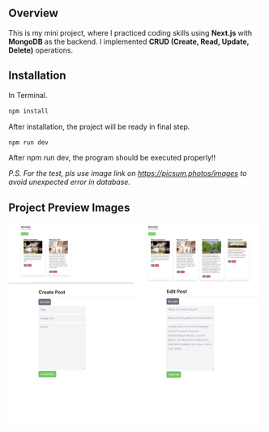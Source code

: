 ## Overview

This is my mini project, where I practiced coding skills using **Next.js** with **MongoDB** as the backend. I implemented **CRUD (Create, Read, Update, Delete)** operations.

## Installation

In Terminal.
```bash
npm install
```
After installation, the project will be ready in final step.
```bash
npm run dev
```
After npm run dev, the program should be executed properly!!

*P.S. For the test, pls use image link on https://picsum.photos/images to avoid unexpected error in database.*

## Project Preview Images
<div style="width: 100%; display: flex; flex-wrap: wrap;">
  <img src="Preview IMG/1.png" alt="Logo" style="width: 49%; margin-right: 1%;" />
  <img src="Preview IMG/4.png" alt="Logo" style="width: 49%; margin-right: 1%;" />
  <img src="Preview IMG/2.png" alt="Logo" style="width: 49%; margin-right: 1%;" />
  <img src="Preview IMG/3.png" alt="Logo" style="width: 49%;" />
</div>
